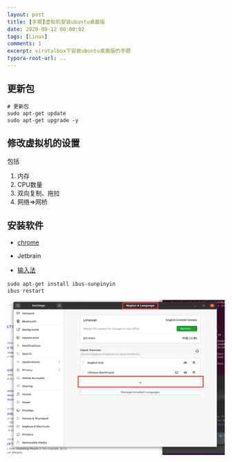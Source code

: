 ```yaml
---
layout: post
title: [手顺]虚拟机安装ubuntu桌面版
date: 2020-09-12 00:00:02
tags: [Linux]
comments: 1
excerpt: virutalbox下安装ubuntu桌面版的手顺
typora-root-url: ..
---
```


## 更新包

```shell
# 更新包
sudo apt-get update
sudo apt-get upgrade -y
```

## 修改虚拟机的设置

包括

1. 内存
2. CPU数量
3. 双向复制、拖拉
4. 网络=>网桥

## 安装软件

- [chrome](https://www.googleadservices.com/pagead/aclk?sa=L&ai=DChcSEwjCo7DB7OLrAhXL1pYKHd4oAnoYABABGgJ0bA&ohost=www.google.com&cid=CAESQOD2Ya1OIm8VDAPD6BDQ79pEQil9F4RdqXguCvtfnA3gPTzQkC9E_8LDQ1yAYNwQSPm0i7FOTiEhGeKzwPLvXxo&sig=AOD64_1lpkbv0pXu9RigkNki85ADphgFWA&q=&ved=2ahUKEwiN_ajB7OLrAhWVH3AKHapVD7oQqyQoAHoECDYQEw&adurl=)

- Jetbrain
- [输入法](https://askubuntu.com/questions/59356/how-do-i-get-chinese-input-to-work)

```shell
sudo apt-get install ibus-sunpinyin
ibus restart
```

![image-20200912141905550](/../../assets/blog_res/image-20200912141905550.png)